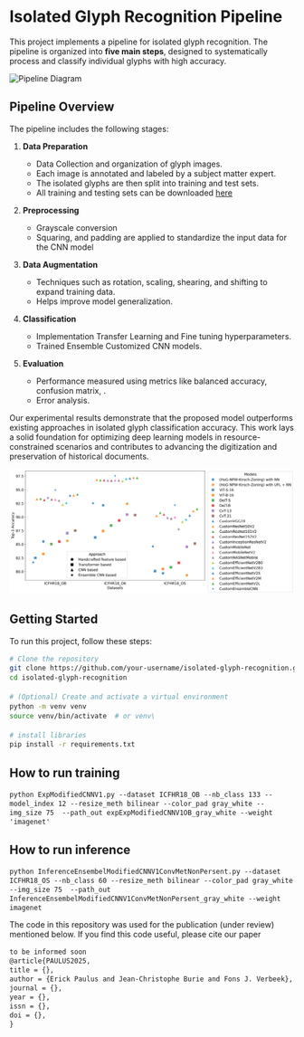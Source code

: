 # Isolated Glyph Recognition Pipeline



This project implements a pipeline for isolated glyph recognition. The pipeline is organized into **five main steps**, designed to systematically process and classify individual glyphs with high accuracy.

![Pipeline Diagram](imgs/Pipeline.png)

## Pipeline Overview

The pipeline includes the following stages:

1. **Data Preparation**  
   - Data Collection and organization of glyph images.
   - Each image  is annotated and labeled by a subject matter expert.
   - The isolated glyphs are then split into training and test sets.
   - All training and testing sets can be downloaded [here](http://amadi.univ-lr.fr/ICFHR2018_Contest/index.php/download-1234-all)

2. **Preprocessing**  
   - Grayscale conversion 
   - Squaring, and padding are applied to standardize the input data for the CNN model
   
3. **Data Augmentation**  
   - Techniques such as rotation, scaling, shearing, and shifting to expand training data.
   - Helps improve model generalization.
   
4. **Classification**  
   - Implementation Transfer Learning and Fine tuning hyperparameters.
   - Trained Ensemble Customized CNN models.
  
5. **Evaluation**  
   - Performance measured using metrics like balanced accuracy, confusion matrix, .
   - Error analysis.
  

Our experimental results demonstrate that the proposed model outperforms existing approaches in isolated glyph classification accuracy. This work lays a solid foundation for optimizing deep learning models in resource-constrained scenarios and contributes to advancing the digitization and preservation of historical documents.

![benchmark](imgs/sota1.png)

## Getting Started

To run this project, follow these steps:

```bash
# Clone the repository
git clone https://github.com/your-username/isolated-glyph-recognition.git
cd isolated-glyph-recognition

# (Optional) Create and activate a virtual environment
python -m venv venv
source venv/bin/activate  # or venv\

# install libraries
pip install -r requirements.txt
```



## How to run training
```
python ExpModifiedCNNV1.py --dataset ICFHR18_OB --nb_class 133 --model_index 12 --resize_meth bilinear --color_pad gray_white --img_size 75  --path_out expExpModifiedCNNV1OB_gray_white --weight 'imagenet'
```

## How to run inference
```
python InferenceEnsembelModifiedCNNV1ConvMetNonPersent.py --dataset ICFHR18_OS --nb_class 60 --resize_meth bilinear --color_pad gray_white --img_size 75  --path_out InferenceEnsembelModifiedCNNV1ConvMetNonPersent_gray_white --weight imagenet
```

The code in this repository was used for the publication  (under review) mentioned below. If you find this code useful, please cite our paper

```
to be informed soon
@article{PAULUS2025,
title = {},
author = {Erick Paulus and Jean-Christophe Burie and Fons J. Verbeek},
journal = {},
year = {},
issn = {},
doi = {},
}
```
